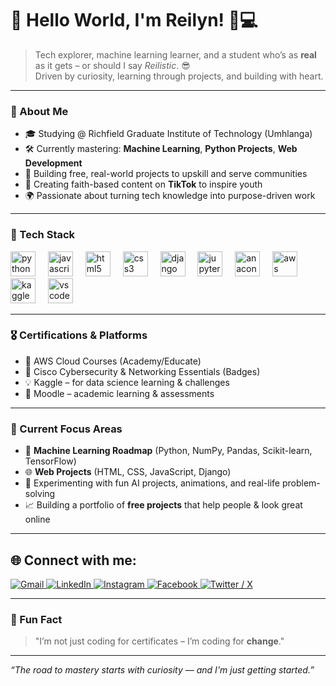 
# 👋 Hello World, I'm Reilyn! 🧠💻

> Tech explorer, machine learning learner, and a student who’s as **real** as it gets – or should I say *Reilistic*. 😎  
> Driven by curiosity, learning through projects, and building with heart.

---

### 🧩 About Me
- 🎓 Studying @ Richfield Graduate Institute of Technology (Umhlanga)
- 🛠️ Currently mastering: **Machine Learning**, **Python Projects**, **Web Development**
- 🌱 Building free, real-world projects to upskill and serve communities
- 📸 Creating faith-based content on **TikTok** to inspire youth
- 🌍 Passionate about turning tech knowledge into purpose-driven work

---

### 💼 Tech Stack

<div align="left">
  <img src="https://cdn.jsdelivr.net/gh/devicons/devicon/icons/python/python-original.svg" height="40" alt="python logo" />
  <img width="12"/>
  <img src="https://cdn.jsdelivr.net/gh/devicons/devicon/icons/javascript/javascript-original.svg" height="40" alt="javascript logo" />
  <img width="12"/>
  <img src="https://cdn.jsdelivr.net/gh/devicons/devicon/icons/html5/html5-original.svg" height="40" alt="html5 logo" />
  <img width="12"/>
  <img src="https://cdn.jsdelivr.net/gh/devicons/devicon/icons/css3/css3-original.svg" height="40" alt="css3 logo" />
  <img width="12"/>
  <img src="https://cdn.jsdelivr.net/gh/devicons/devicon/icons/django/django-plain.svg" height="40" alt="django logo" />
  <img width="12"/>
  <img src="https://cdn.jsdelivr.net/gh/devicons/devicon/icons/jupyter/jupyter-original.svg" height="40" alt="jupyter logo" />
  <img width="12"/>
  <img src="https://cdn.jsdelivr.net/gh/devicons/devicon/icons/anaconda/anaconda-original.svg" height="40" alt="anaconda logo" />
  <img width="12"/>
  <img src="https://cdn.jsdelivr.net/gh/devicons/devicon/icons/amazonwebservices/amazonwebservices-line-wordmark.svg" height="40" alt="aws logo" />
  <img width="12"/>
  <img src="https://cdn.jsdelivr.net/gh/devicons/devicon/icons/kaggle/kaggle-original.svg" height="40" alt="kaggle logo" />
  <img width="12"/>
  <img src="https://cdn.jsdelivr.net/gh/devicons/devicon/icons/vscode/vscode-original.svg" height="40" alt="vscode logo" />
</div>

---

### 🎖️ Certifications & Platforms

- 🥇 AWS Cloud Courses (Academy/Educate)
- 🥇 Cisco Cybersecurity & Networking Essentials (Badges)
- 💡 Kaggle – for data science learning & challenges
- 🧠 Moodle – academic learning & assessments

---

### 🧠 Current Focus Areas
- 📘 **Machine Learning Roadmap** (Python, NumPy, Pandas, Scikit-learn, TensorFlow)
- 🌐 **Web Projects** (HTML, CSS, JavaScript, Django)
- 🧪 Experimenting with fun AI projects, animations, and real-life problem-solving
- 📈 Building a portfolio of **free projects** that help people & look great online

---

## 🌐 Connect with me:

<p align="left">
  <a href="mailto:reilynnaidoo087@gmail.com" target="_blank">
    <img alt="Gmail" src="https://img.shields.io/badge/Gmail-D14836?style=for-the-badge&logo=gmail&logoColor=white" />
  </a>
  
  <a href="https://www.linkedin.com/in/reilyn-naidoo-50a346351?utm_source=share&utm_campaign=share_via&utm_content=profile&utm_medium=ios_app" target="_blank">
    <img alt="LinkedIn" src="https://img.shields.io/badge/LinkedIn-0A66C2?style=for-the-badge&logo=linkedin&logoColor=white" />
  </a>

  <a href="https://www.instagram.com/rei_lyn_arthur_?igsh=ZW81NzQxcXBraHRy&utm_source=qr" target="_blank">
    <img alt="Instagram" src="https://img.shields.io/badge/Instagram-E4405F?style=for-the-badge&logo=instagram&logoColor=white" />
  </a>

  <a href="https://www.facebook.com/share/19Gxb8atWB/?mibextid=wwXIfr" target="_blank">
    <img alt="Facebook" src="https://img.shields.io/badge/Facebook-1877F2?style=for-the-badge&logo=facebook&logoColor=white" />
  </a>

  <a href="https://x.com/reilyn1802?s=21" target="_blank">
    <img alt="Twitter / X" src="https://img.shields.io/badge/X-000000?style=for-the-badge&logo=twitter&logoColor=white" />
  </a>
</p>


---

### 🔖 Fun Fact  
> "I’m not just coding for certificates – I’m coding for **change**."

<!-- END -->


---

_“The road to mastery starts with curiosity — and I'm just getting started.”_

